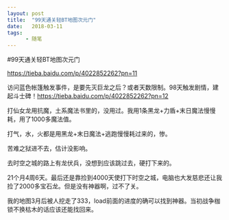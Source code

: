 ```yaml
---
layout: post
title:  "99天通关轻BT地图次元门"
date:   2018-03-11
tags:
      - 随笔
---
```


#99天通关轻BT地图次元门


https://tieba.baidu.com/p/4022852262?pn=11



访问蓝色帐篷触发事件，是要先灭巨龙之后？或者天数限制。98天触发剧情，建起斗士碑！https://tieba.baidu.com/p/4022852262?pn=12



打仙女龙用抗魔，土系魔法书里的，没用过。我用1条黑龙+力盾+末日魔法慢慢耗，用了1000多魔法值。

打气，水，火都是用黑龙+末日魔法+逃跑慢慢耗过来的，惨。



苦难之狱进不去，估计没影响。

去时空之城的路上有龙伏兵，没想到应该跳过去，硬打下来的。

21个月4周6天。最后还是靠捡到4000天使打下时空之城，电脑也大发慈悲还让我捡了2000多宝石龙。但是没有神器啊，过不了关。

我的地图3月后被人挖走了333，load前面的进度的确可以找到神器。当初战争枷锁不换枯木的话应该还能找回来。



